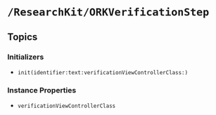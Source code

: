 # ``/ResearchKit/ORKVerificationStep``

<!-- The content below this line is auto-generated and is redundant. You should either incorporate it into your content above this line or delete it. -->

## Topics

### Initializers

- ``init(identifier:text:verificationViewControllerClass:)``

### Instance Properties

- ``verificationViewControllerClass``